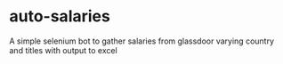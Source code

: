 # auto-salaries
A simple selenium bot to gather salaries from glassdoor varying country and titles with output to excel
